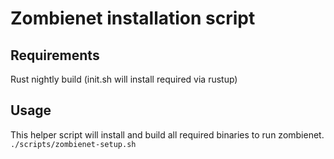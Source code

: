 # Zombienet installation script

## Requirements

Rust nightly build (init.sh will install required via rustup)

## Usage

This helper script will install and build all required binaries to run zombienet.
`./scripts/zombienet-setup.sh`
